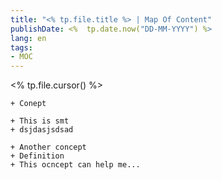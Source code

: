 ```yaml
---
title: "<% tp.file.title %> | Map Of Content"
publishDate: <%  tp.date.now("DD-MM-YYYY") %>
lang: en
tags:
- MOC
---
```


<% tp.file.cursor() %>



```timeline
+ Conept

+ This is smt
+ dsjdasjsdsad

+ Another concept
+ Definition
+ This ocncept can help me...
```
